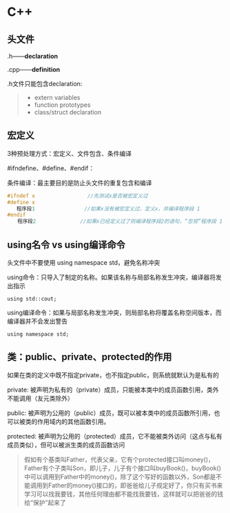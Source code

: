 # C++
## 头文件
.h——**declaration** 

.cpp——**definition**

.h文件只能包含declaration:

> * extern variables
> * function prototypes
> * class/struct declaration

## 宏定义
3种预处理方式：宏定义、文件包含、条件编译

#ifndefine、#define、#endif：

条件编译：最主要目的是防止头文件的重复包含和编译

```c++
#ifndef x                 //先测试x是否被宏定义过
#define x
   程序段1                //如果x没有被宏定义过，定义x，并编译程序段 1
#endif   
　　程序段2 　　          //如果x已经定义过了则编译程序段2的语句，“忽视”程序段 1
```
## using名令 vs using编译命令
头文件中不要使用 using namespace std，避免名称冲突

using命令：只导入了制定的名称。如果该名称与局部名称发生冲突，编译器将发出指示
```
using std::cout;
```
using编译命令：如果与局部名称发生冲突，则局部名称将覆盖名称空间版本，而编译器并不会发出警告
```
using namespace std;
```
## 类：public、private、protected的作用
如果在类的定义中既不指定private，也不指定public，则系统就默认为是私有的

private: 被声明为私有的（private）成员，只能被本类中的成员函数引用，类外不能调用（友元类除外）

public: 被声明为公用的（public）成员，既可以被本类中的成员函数所引用，也可以被类的作用域内的其他函数引用。

protected: 被声明为公用的（protected）成员，它不能被类外访问（这点与私有成员类似），但可以被派生类的成员函数访问

> 假如有个基类叫Father，代表父亲，它有个protected接口叫money()，Father有个子类叫Son，即儿子，儿子有个接口叫buyBook()，buyBook()中可以调用到Father中的money()，除了这个写好的函数以外，Son都是不能调用到Father的money()接口的，即爸爸给儿子规定好了，你只有买书来学习可以找我要钱，其他任何理由都不能找我要钱，这样就可以把爸爸的钱给“保护”起来了

